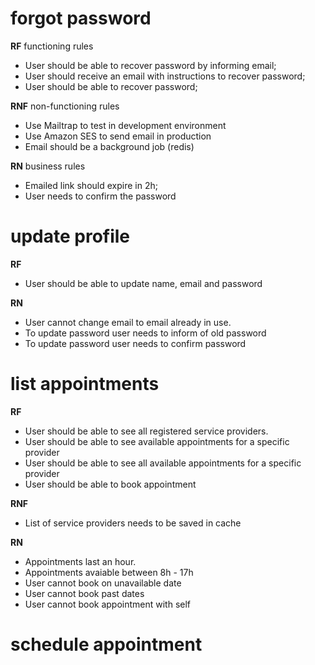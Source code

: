 # forgot password

**RF**
functioning rules

- User should be able to recover password by informing email;
- User should receive an email with instructions to recover password;
- User should be able to recover password;

**RNF**
non-functioning rules

- Use Mailtrap to test in development environment
- Use Amazon SES to send email in production
- Email should be a background job (redis)

**RN**
business rules

- Emailed link should expire in 2h;
- User needs to confirm the password

# update profile

**RF**

- User should be able to update name, email and password

**RN**

- User cannot change email to email already in use.
- To update password user needs to inform of old password
- To update password user needs to confirm password

# list appointments

**RF**

- User should be able to see all registered service providers.
- User should be able to see available appointments for a specific provider
- User should be able to see all available appointments for a specific provider
- User should be able to book appointment

**RNF**

- List of service providers needs to be saved in cache

**RN**

- Appointments last an hour.
- Appointments avaiable between 8h - 17h
- User cannot book on unavailable date
- User cannot book past dates
- User cannot book appointment with self

# schedule appointment
